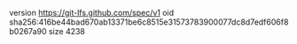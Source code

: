 version https://git-lfs.github.com/spec/v1
oid sha256:416be44bad670ab13371be6c8515e31573783900077dc8d7edf606f8b0267a90
size 4238
